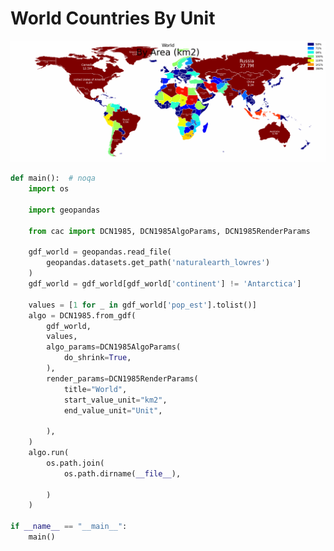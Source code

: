 # World Countries By Unit

<p  align="center">
    <img src="https://raw.githubusercontent.com/nuuuwan/continuous_area_cartograms/main/examples/world_countries_by_unit/output/animated.gif" alt="alt" />
</p>

```python
def main():  # noqa
    import os

    import geopandas

    from cac import DCN1985, DCN1985AlgoParams, DCN1985RenderParams

    gdf_world = geopandas.read_file(
        geopandas.datasets.get_path('naturalearth_lowres')
    )
    gdf_world = gdf_world[gdf_world['continent'] != 'Antarctica']

    values = [1 for _ in gdf_world['pop_est'].tolist()]
    algo = DCN1985.from_gdf(
        gdf_world,
        values,
        algo_params=DCN1985AlgoParams(
            do_shrink=True,
        ),
        render_params=DCN1985RenderParams(
            title="World",
            start_value_unit="km2",
            end_value_unit="Unit",

        ),
    )
    algo.run(
        os.path.join(
            os.path.dirname(__file__),
            
        )
    )

if __name__ == "__main__":
    main()

```
